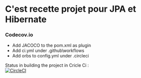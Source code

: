 # C'est recette projet pour JPA et Hibernate


### Codecov.io
* Add JACOCO to the pom.xml as plugin
* Add ci.yml under .github\workflows
* Add orbs to config.yml under .circleci

Status in building the project in Cricle Ci :  
[![CircleCI](https://dl.circleci.com/status-badge/img/gh/ghobadh/gfs-pet-clinic/tree/master.svg?style=svg)](https://dl.circleci.com/status-badge/redirect/gh/ghobadh/gfs-pet-clinic/tree/master)
